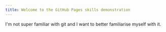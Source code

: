 ```yaml
---
title: Welcome to the GitHub Pages skills demonstration
---
```


I'm not super familiar with git and I want to better familiarise myself with it.
